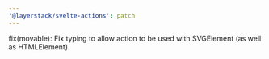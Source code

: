 ```yaml
---
'@layerstack/svelte-actions': patch
---
```


fix(movable): Fix typing to allow action to be used with SVGElement (as well as HTMLElement)
